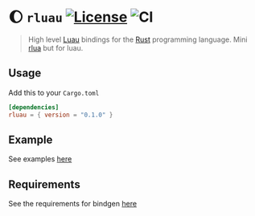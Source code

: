# 🌔 ``rluau`` [![License](https://img.shields.io/github/license/Vurv78/luau-rs?color=red)](https://opensource.org/licenses/MIT) ![CI](https://github.com/Vurv78/luau-rs/actions/workflows/tests.yml/badge.svg)
> High level [Luau](https://github.com/Roblox/luau) bindings for the [Rust](https://www.rust-lang.org) programming language. Mini [rlua](https://github.com/amethyst/rlua) but for luau.

## Usage
Add this to your ``Cargo.toml``
```toml
[dependencies]
rluau = { version = "0.1.0" }
```

## Example
See examples [here](https://github.com/Vurv78/rluau/tree/master/examples)

## Requirements
See the requirements for bindgen [here](https://rust-lang.github.io/rust-bindgen/requirements.html)